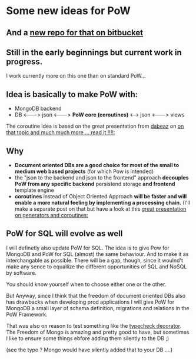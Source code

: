 # Some new ideas for PoW

## And a [new repo for that on bitbucket](https://bitbucket.org/pythononwheels/copow_hg)

## Still in the early beginnings but current work in progress. 
I work currently more on this one than on standard PoW...

## Idea is basically to make PoW with:

* MongoDB backend
* DB <---> json <---> **PoW core (coroutines)** <--> json <---> views

The coroutine idea is based on the great presentation from [dabeaz](http://www.dabeaz.com/) on [on that topic and much much more ... read it !!!!:](http://www.dabeaz.com/coroutines/Coroutines.pdf) 

## Why

* **Document oriented DBs are a good choice for most of
the small to medium web based projects** (for which Pow is intended)
* the "json to the backend and json to the frontend" approach **decouples PoW
from any specific backend** persistend storage **and frontend** template engine
* **coroutines** instead of Object Oriented Approach **will be faster and will enable a more natural feeling by implementing a processing chain.** (I'll make a separate post on that but have a look at this [great presentation on generators and coroutines:](http://www.dabeaz.com/coroutines/Coroutines.pdf) 


## PoW for SQL will evolve as well

I will definetly also update PoW for SQL. The idea is to give Pow for MongoDB and PoW for SQL (almost) the same behaviour. And to make it as interchangable as possible. There will be a gap, though, since it woulnd't make any sence to equallize the different opportunities of SQL and NoSQL by software.

You should know yourself when to choose either one or the other. 

But Anyway, since I think that the freedom of document oriented DBs also has drawbacks when developing prod applications I will give PoW for MongoDB a small layer of schema definition, migrations and relations in the PoW Framework.

That was also on reason to test something like the [typecheck decorator](https://github.com/pythononwheels/icanhastypecheck).
The Freedom of Mongo is amazing and pretty good to have, but sometimes I like to ensure some things ebfore adding them silently to the DB ;)

(see the  typo ? Mongo would have silently added that to your DB ....)




